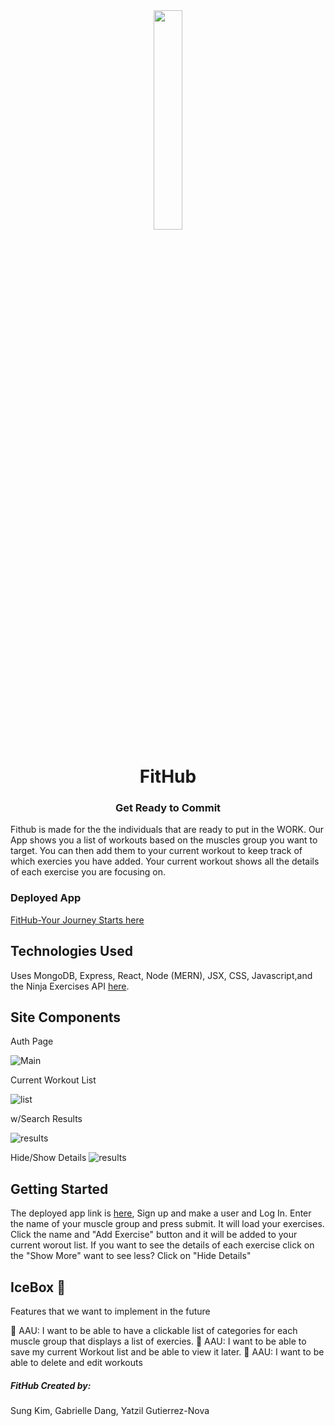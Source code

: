 <center><img src="https://i.imgur.com/SQmj3tH.png"  width=30%/></center>

# <center>FitHub</center>
### <center>Get Ready to Commit</center>

Fithub is made for the the individuals that are ready to put in the WORK. Our App shows you a list of workouts based on the muscles group you want to target. You can then add them to your current workout to keep track of which exercies you have added. Your current workout shows all the details of each exercise you are focusing on.  

### Deployed App

[FitHub-Your Journey Starts here](https://btdt-achievements.herokuapp.com/)

## Technologies Used

Uses  MongoDB, Express, React, Node (MERN), JSX, CSS, Javascript,and the Ninja Exercises API [here](https://api-ninjas.com/api/exercises).
## Site Components

Auth Page 

![Main](https://i.imgur.com/MEL4IcC.png)

Current Workout List

![list](https://i.imgur.com/8mCkv0V.png)

w/Search Results

![results](https://i.imgur.com/1UY900r.png)

Hide/Show Details
![results](https://i.imgur.com/gT3yaMb.png)





## Getting Started

The deployed app link is [here](https://btdt-achievements.herokuapp.com/), Sign up and make a user and Log In. Enter the name of your muscle group and press submit. It will load your exercises. Click the name and "Add Exercise" button and it will be added to your current worout list. If you want to see the details of each exercise click on the "Show More" want to see less? Click on "Hide Details" 

## IceBox 🥶

Features that we want to implement in the future 

🔧 AAU: I want to be able to have a clickable list of categories for each muscle group that displays a list of exercies.
🔧 AAU: I want to be able to save my current Workout list and be able to view it later.
🔧 AAU: I want to be able to delete and edit workouts

##### FitHub Created by:
Sung Kim, Gabrielle Dang, Yatzil Gutierrez-Nova